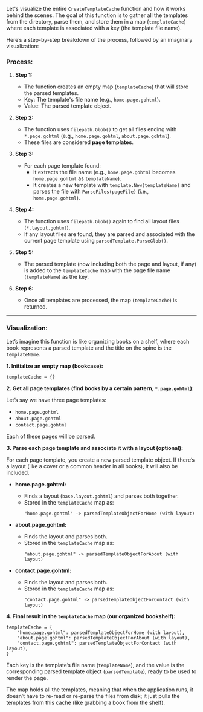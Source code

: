 Let's visualize the entire `CreateTemplateCache` function and how it works behind the scenes. The goal of this function is to gather all the templates from the directory, parse them, and store them in a map (`templateCache`) where each template is associated with a key (the template file name).

Here’s a step-by-step breakdown of the process, followed by an imaginary visualization:

### Process:

1. **Step 1:** 
   - The function creates an empty map (`templateCache`) that will store the parsed templates.
   - Key: The template's file name (e.g., `home.page.gohtml`).
   - Value: The parsed template object.

2. **Step 2:** 
   - The function uses `filepath.Glob()` to get all files ending with `*.page.gohtml` (e.g., `home.page.gohtml`, `about.page.gohtml`).
   - These files are considered **page templates**.

3. **Step 3:** 
   - For each page template found:
     - It extracts the file name (e.g., `home.page.gohtml` becomes `home.page.gohtml` as `templateName`).
     - It creates a new template with `template.New(templateName)` and parses the file with `ParseFiles(pageFile)` (i.e., `home.page.gohtml`).

4. **Step 4:** 
   - The function uses `filepath.Glob()` again to find all layout files (`*.layout.gohtml`).
   - If any layout files are found, they are parsed and associated with the current page template using `parsedTemplate.ParseGlob()`.

5. **Step 5:** 
   - The parsed template (now including both the page and layout, if any) is added to the `templateCache` map with the page file name (`templateName`) as the key.

6. **Step 6:** 
   - Once all templates are processed, the map (`templateCache`) is returned.

---

### Visualization:

Let’s imagine this function is like organizing books on a shelf, where each book represents a parsed template and the title on the spine is the `templateName`.

**1. Initialize an empty map (bookcase):**

```
templateCache = {}
```

**2. Get all page templates (find books by a certain pattern, `*.page.gohtml`):**

Let’s say we have three page templates:
- `home.page.gohtml`
- `about.page.gohtml`
- `contact.page.gohtml`

Each of these pages will be parsed.

**3. Parse each page template and associate it with a layout (optional):**

For each page template, you create a new parsed template object. If there’s a layout (like a cover or a common header in all books), it will also be included.

- **home.page.gohtml:** 
    - Finds a layout (`base.layout.gohtml`) and parses both together.
    - Stored in the `templateCache` map as:
      ```
      "home.page.gohtml" -> parsedTemplateObjectForHome (with layout)
      ```

- **about.page.gohtml:**
    - Finds the layout and parses both.
    - Stored in the `templateCache` map as:
      ```
      "about.page.gohtml" -> parsedTemplateObjectForAbout (with layout)
      ```

- **contact.page.gohtml:**
    - Finds the layout and parses both.
    - Stored in the `templateCache` map as:
      ```
      "contact.page.gohtml" -> parsedTemplateObjectForContact (with layout)
      ```

**4. Final result in the `templateCache` map (our organized bookshelf):**

```
templateCache = {
    "home.page.gohtml": parsedTemplateObjectForHome (with layout),
    "about.page.gohtml": parsedTemplateObjectForAbout (with layout),
    "contact.page.gohtml": parsedTemplateObjectForContact (with layout),
}
```

Each key is the template’s file name (`templateName`), and the value is the corresponding parsed template object (`parsedTemplate`), ready to be used to render the page.

The map holds all the templates, meaning that when the application runs, it doesn’t have to re-read or re-parse the files from disk; it just pulls the templates from this cache (like grabbing a book from the shelf).